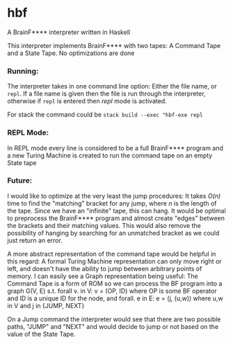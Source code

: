 # hbf
A BrainF**** interpreter written in Haskell

This interpreter implements BrainF**** with two tapes: A Command Tape and a State Tape.
No optimizations are done

### Running:
The interpreter takes in one command line option: Either the file name, or `repl`. If a file name is given then the file is run through the interpreter, otherwise if `repl` is entered then *repl* mode is activated.

For stack the command could be `stack build --exec "hbf-exe repl`

### REPL Mode:
In REPL mode every line is considered to be a full BrainF**** program and a new Turing Machine is created to run the command tape on an empty State tape


### Future:
I would like to optimize at the very least the jump procedures: It takes _O(n)_ time to find the "matching" bracket for any jump, where _n_ is the length of the tape. Since we have an "infinite" tape, this can hang. It would be optimal to preprocess the BrainF**** program and almost create "edges" between the brackets and their matching values. This would also remove the possibility of hanging by searching for an unmatched bracket as we could just return an error.

A more abstract representation of the command tape would be helpful in this regard: A formal Turing Machine representation can only move right or left, and doesn't have the ability to jump between arbitrary points of memory. I can easily see a Graph representation being useful: The Command Tape is a form of ROM so we can process the BF program into a graph G(V, E) s.t. forall v. in V: v = (OP, ID) where OP is some BF operator and ID is a unique ID for the node, and forall. e in E: e = (j, (u,w)) where u,w in V and j in {JUMP, NEXT}

On a Jump command the interpreter would see that there are two possible paths, "JUMP" and "NEXT" and would decide to jump or not based on the value of the State Tape.